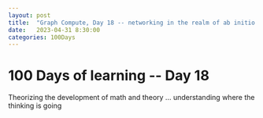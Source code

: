 ```yaml
---
layout: post
title:  "Graph Compute, Day 18 -- networking in the realm of ab initio the ab initio"
date:   2023-04-31 8:30:00
categories: 100Days
---
```



# 100 Days of learning -- Day 18

Theorizing the development of math and theory ... understanding where the thinking is going